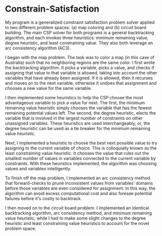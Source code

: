 # Constrain-Satisfaction

My program is a generalized constraint satisfaction problem solver applied to two different problem spaces: (a) map coloring and (b) circuit board building. The main CSP solver for both programs is a general backtracking algorithm, and each invokes three heuristics: minimum remaining value, degree heuristic, and least constraining value. They also both leverage an arc consistency algorithm (AC3).

I began with the map problem. The task was to color a map (in this case of Australia) such that no neighboring regions are the same color. I first wrote the backtracking algorithm. It picks a variable, picks a value, and checks if assigning that value to that variable is allowed, taking into account the other variables that have already been assigned. If it is allowed, then it recurses and moves on to the next variable, otherwise it undoes that assignment and chooses a new value for the same variable.

I then implemented some heuristics to help the CSP choose the most advantageous variable to pick a value for next. The first, the minimum remaining value heuristic simply chooses the variable that has the fewest remaining potential values left. The second, the degree heuristic, elects the variable that is involved in the largest number of constraints on other unassigned variables. These heuristics are used interchangeably, or, the degree heuristic can be used as a tie breaker for the minimum remaining value heuristic.

Next, I implemented a heuristic to choose the best next possible value to try assigning to the current variable of choice. This is colloquially known as the least constraining value heuristic. It chooses the value that rules out the smallest number of values in variables connected to the current variable by constraints. With these heuristics implemented, the algorithm was choosing values and variables intelligently.

To finish off the map problem, I implemented an arc consistency method that forward-checks to prune inconsistent values from variables' domains before those variables are even considered for assignment. In this way, the algorithm can avoid excess computational cost and also foresee potential failures before it's costly to backtrack.

I then moved on to the circuit board problem. I implemented an identical backtracking algorithm, arc consistency method, and minimum remaining value heuristic, while I had to make some slight changes to the degree heuristic and least constraining value heuristics to account for the novel problem space.
